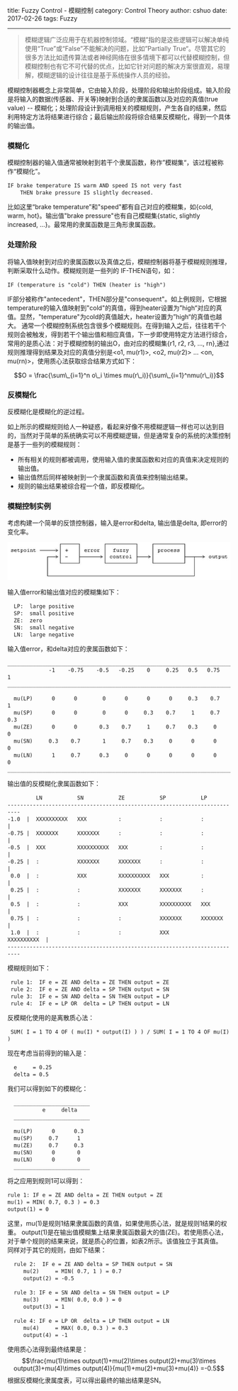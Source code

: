 title: Fuzzy Control - 模糊控制
category: Control Theory
author: cshuo
date: 2017-02-26
tags: Fuzzy

---
> 模糊逻辑广泛应用于在机器控制领域。“模糊”指的是这些逻辑可以解决单纯使用“True”或“False”不能解决的问题，比如”Partially True“。尽管其它的很多方法比如遗传算法或者神经网络在很多情境下都可以代替模糊控制，但模糊控制也有它不可代替的优点，比如它针对问题的解决方案很直观，易理解，模糊逻辑的设计往往是基于系统操作人员的经验。

<!-- more -->

模糊控制器概念上非常简单，它由输入阶段，处理阶段和输出阶段组成。输入阶段是将输入的数据(传感器、开关等)映射到合适的隶属函数以及对应的真值(true value) -- 模糊化；处理阶段设计到调用相关的模糊规则，产生各自的结果，然后利用特定方法将结果进行综合；最后输出阶段将综合结果反模糊化，得到一个具体的输出值。

### 模糊化
模糊控制器的输入值通常被映射到若干个隶属函数，称作”模糊集“，该过程被称作“模糊化”。
```
IF brake temperature IS warm AND speed IS not very fast
    THEN brake pressure IS slightly decreased.
```
比如这里“brake temperature”和"speed"都有自己对应的模糊集，如{cold, warm, hot}。输出值"brake pressure"也有自己模糊集{static, slightly increased, ...}。最常用的隶属函数是三角形隶属函数。

### 处理阶段
将输入值映射到对应的隶属函数以及真值之后，模糊控制器将基于模糊规则推理，判断采取什么动作。模糊规则是一些列的 IF-THEN语句，如：
```
IF (temperature is "cold") THEN (heater is "high")
```
IF部分被称作"antecedent"，THEN部分是"consequent"。如上例规则，它根据temperature的输入值映射到"cold"的真值，得到heater设置为”high“对应的真值。显然，"temperature"为cold的真值越大，heater设置为”high“的真值也越大。 通常一个模糊控制系统包含很多个模糊规则。在得到输入之后，往往若干个规则会被触发，得到若干个输出值和相应真值，下一步即使用特定方法进行综合，常用的是质心法：对于模糊控制的输出O，由对应的模糊集{r1, r2, r3, ..., rn},通过规则推理得到结果及对应的真值分别是&lt;o1, mu(r1)&gt;, &lt;o2, mu(r2)&gt; ... &lt;on, mu(rn)&gt;，使用质心法获取综合结果方式如下：

$$O = \frac{\sum\_{i=1}^n o\_i \times mu(r\_i)}{\sum\_{i=1}^nmu(r\_i)}$$

### 反模糊化
反模糊化是模糊化的逆过程。

如上所示的模糊规则给人一种疑惑，看起来好像不用模糊逻辑一样也可以达到目的，当然对于简单的系统确实可以不用模糊逻辑，但是通常复杂的系统的决策控制是基于一些列的模糊规则：
* 所有相关的规则都被调用，使用输入值的隶属函数和对应的真值来决定规则的输出值。
* 输出值然后同样被映射到一个隶属函数和真值来控制输出结果。
* 规则的输出结果被综合程一个值，即反模糊化。


### 模糊控制实例
考虑构建一个简单的反馈控制器，输入是error和delta, 输出值是delta, 即error的变化率。

![](https://raw.githubusercontent.com/cshuo/bpic/master/fuzzy.JPG)

输入值error和输出值对应的模糊集如下：
```
  LP:  large positive
  SP:  small positive
  ZE:  zero
  SN:  small negative
  LN:  large negative
```
输入值error，和delta对应的隶属函数如下：
```
______________________________________________________________________________
             -1    -0.75    -0.5   -0.25    0     0.25   0.5   0.75     1
______________________________________________________________________________

  mu(LP)      0      0        0      0      0      0     0.3    0.7     1
  mu(SP)      0      0        0      0     0.3    0.7     1     0.7    0.3
  mu(ZE)      0      0       0.3    0.7     1     0.7    0.3     0      0
  mu(SN)     0.3    0.7       1     0.7    0.3     0      0      0      0
  mu(LN)      1     0.7      0.3     0      0      0      0      0      0
______________________________________________________________________________
```

输出值的反模糊化隶属函数如下：
```
         LN           SN           ZE           SP           LP
--------------------------------------------------------------------------
-1.0  |  XXXXXXXXXX   XXX          :            :            :           |
-0.75 |  XXXXXXX      XXXXXXX      :            :            :           |
-0.5  |  XXX          XXXXXXXXXX   XXX          :            :           |
-0.25 |  :            XXXXXXX      XXXXXXX      :            :           |
 0.0  |  :            XXX          XXXXXXXXXX   XXX          :           |
 0.25 |  :            :            XXXXXXX      XXXXXXX      :           |
 0.5  |  :            :            XXX          XXXXXXXXXX   XXX         |
 0.75 |  :            :            :            XXXXXXX      XXXXXXX     |
 1.0  |  :            :            :            XXX          XXXXXXXXXX  |
--------------------------------------------------------------------------
```
模糊规则如下：
```
 rule 1:  IF e = ZE AND delta = ZE THEN output = ZE
 rule 2:  IF e = ZE AND delta = SP THEN output = SN
 rule 3:  IF e = SN AND delta = SN THEN output = LP
 rule 4:  IF e = LP OR  delta = LP THEN output = LN
```
反模糊化使用的是离散质心法：
```
 SUM( I = 1 TO 4 OF ( mu(I) * output(I) ) ) / SUM( I = 1 TO 4 OF mu(I) )
```
现在考虑当前得到的输入是：
```
  e     = 0.25
  delta = 0.5
```
我们可以得到如下的模糊化：
```
  ________________________
           e     delta
  ________________________

  mu(LP)      0      0.3
  mu(SP)     0.7      1
  mu(ZE)     0.7     0.3
  mu(SN)      0       0
  mu(LN)      0       0
  ________________________
```
将之应用到规则1可以得到：
```
rule 1: IF e = ZE AND delta = ZE THEN output = ZE
mu(1) = MIN( 0.7, 0.3 ) = 0.3
output(1) = 0
```
这里，mu(1)是规则1结果隶属函数的真值，如果使用质心法，就是规则1结果的权重。
output(1)是在输出值模糊集上结果隶属函数最大的值(ZE)。若使用质心法，对于单个规则的结果来说，就是质心的位置，如表2所示。该值独立于其真值。</br>
同样对于其它的规则，由如下结果：
```
  rule 2:  IF e = ZE AND delta = SP THEN output = SN
     mu(2)     = MIN( 0.7, 1 ) = 0.7   
     output(2) = -0.5

  rule 3: IF e = SN AND delta = SN THEN output = LP
     mu(3)     = MIN( 0.0, 0.0 ) = 0
     output(3) = 1

  rule 4: IF e = LP OR  delta = LP THEN output = LN
     mu(4)     = MAX( 0.0, 0.3 ) = 0.3
     output(4) = -1
```

使用质心法得到最终结果是：
$$\frac{mu(1)\times output(1)+mu(2)\times output(2)+mu(3)\times output(3)+mu(4)\times output(4)}{mu(1)+mu(2)+mu(3)+mu(4)}
=-0.5$$
根据反模糊化隶属度表，可以得出最终的输出结果是SN。
